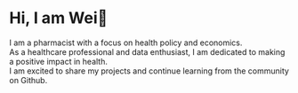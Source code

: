 Hi, I am Wei:wave:
=============
I am a pharmacist with a focus on health policy and economics.  
  As a healthcare professional and data enthusiast, I am dedicated to making a positive impact in health.   
  I am excited to share my projects and continue learning from the community on Github.  

